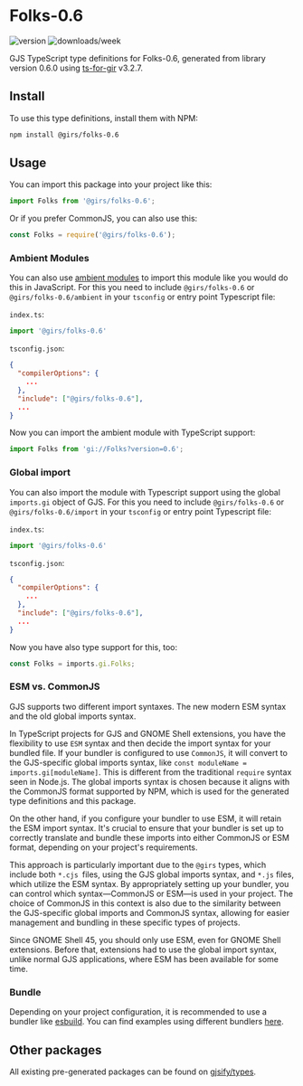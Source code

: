 
# Folks-0.6

![version](https://img.shields.io/npm/v/@girs/folks-0.6)
![downloads/week](https://img.shields.io/npm/dw/@girs/folks-0.6)


GJS TypeScript type definitions for Folks-0.6, generated from library version 0.6.0 using [ts-for-gir](https://github.com/gjsify/ts-for-gir) v3.2.7.


## Install

To use this type definitions, install them with NPM:
```bash
npm install @girs/folks-0.6
```

## Usage

You can import this package into your project like this:
```ts
import Folks from '@girs/folks-0.6';
```

Or if you prefer CommonJS, you can also use this:
```ts
const Folks = require('@girs/folks-0.6');
```

### Ambient Modules

You can also use [ambient modules](https://github.com/gjsify/ts-for-gir/tree/main/packages/cli#ambient-modules) to import this module like you would do this in JavaScript.
For this you need to include `@girs/folks-0.6` or `@girs/folks-0.6/ambient` in your `tsconfig` or entry point Typescript file:

`index.ts`:
```ts
import '@girs/folks-0.6'
```

`tsconfig.json`:
```json
{
  "compilerOptions": {
    ...
  },
  "include": ["@girs/folks-0.6"],
  ...
}
```

Now you can import the ambient module with TypeScript support: 

```ts
import Folks from 'gi://Folks?version=0.6';
```

### Global import

You can also import the module with Typescript support using the global `imports.gi` object of GJS.
For this you need to include `@girs/folks-0.6` or `@girs/folks-0.6/import` in your `tsconfig` or entry point Typescript file:

`index.ts`:
```ts
import '@girs/folks-0.6'
```

`tsconfig.json`:
```json
{
  "compilerOptions": {
    ...
  },
  "include": ["@girs/folks-0.6"],
  ...
}
```

Now you have also type support for this, too:

```ts
const Folks = imports.gi.Folks;
```


### ESM vs. CommonJS

GJS supports two different import syntaxes. The new modern ESM syntax and the old global imports syntax.

In TypeScript projects for GJS and GNOME Shell extensions, you have the flexibility to use `ESM` syntax and then decide the import syntax for your bundled file. If your bundler is configured to use `CommonJS`, it will convert to the GJS-specific global imports syntax, like `const moduleName = imports.gi[moduleName]`. This is different from the traditional `require` syntax seen in Node.js. The global imports syntax is chosen because it aligns with the CommonJS format supported by NPM, which is used for the generated type definitions and this package.

On the other hand, if you configure your bundler to use ESM, it will retain the ESM import syntax. It's crucial to ensure that your bundler is set up to correctly translate and bundle these imports into either CommonJS or ESM format, depending on your project's requirements.

This approach is particularly important due to the `@girs` types, which include both `*.cjs `files, using the GJS global imports syntax, and `*.js` files, which utilize the ESM syntax. By appropriately setting up your bundler, you can control which syntax—CommonJS or ESM—is used in your project. The choice of CommonJS in this context is also due to the similarity between the GJS-specific global imports and CommonJS syntax, allowing for easier management and bundling in these specific types of projects.

Since GNOME Shell 45, you should only use ESM, even for GNOME Shell extensions. Before that, extensions had to use the global import syntax, unlike normal GJS applications, where ESM has been available for some time.

### Bundle

Depending on your project configuration, it is recommended to use a bundler like [esbuild](https://esbuild.github.io/). You can find examples using different bundlers [here](https://github.com/gjsify/ts-for-gir/tree/main/examples).

## Other packages

All existing pre-generated packages can be found on [gjsify/types](https://github.com/gjsify/types).

